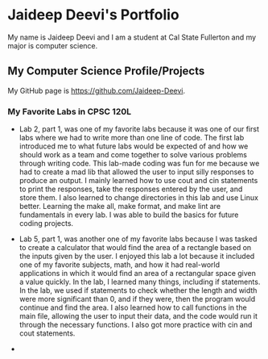 # Jaideep Deevi's Portfolio

My name is Jaideep Deevi and I am a student at Cal State Fullerton and my major is computer science.

## My Computer Science Profile/Projects

My GitHub page is https://github.com/Jaideep-Deevi.

### My Favorite Labs in CPSC 120L

*   Lab 2, part 1, was one of my favorite labs because it was one of our first labs where we had to write more than one line of code. The first lab introduced me to what future labs would be expected of and how we should work as a team and come together to solve various problems through writing code. This lab-made coding was fun for me because we had to create a mad lib that allowed the user to input silly responses to produce an output. I mainly learned how to use cout and cin statements to print the responses, take the responses entered by the user, and store them. I also learned to change directories in this lab and use Linux better. Learning the make all, make format, and make lint are fundamentals in every lab. I was able to build the basics for future coding projects.

*   Lab 5, part 1, was another one of my favorite labs because I was tasked to create a calculator that would find the area of a rectangle based on the inputs given by the user. I enjoyed this lab a lot because it included one of my favorite subjects, math, and how it had real-world applications in which it would find an area of a rectangular space given a value quickly. In the lab, I learned many things, including if statements. In the lab, we used if statements to check whether the length and width were more significant than 0, and if they were, then the program would continue and find the area. I also learned how to call functions in the main file, allowing the user to input their data, and the code would run it through the necessary functions. I also got more practice with cin and cout statements.

* 